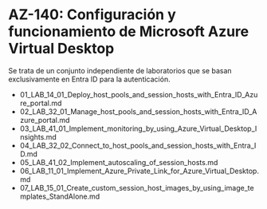 # AZ-140: Configuración y funcionamiento de Microsoft Azure Virtual Desktop

Se trata de un conjunto independiente de laboratorios que se basan exclusivamente en Entra ID para la autenticación.

   - 01_LAB_14_01_Deploy_host_pools_and_session_hosts_with_Entra_ID_Azure_portal.md
   - 02_LAB_32_01_Manage_host_pools_and_session_hosts_with_Entra_ID_Azure_portal.md
   - 03_LAB_41_01_Implement_monitoring_by_using_Azure_Virtual_Desktop_Insights.md
   - 04_LAB_32_02_Connect_to_host_pools_and_session_hosts_with_Entra_ID.md
   - 05_LAB_41_02_Implement_autoscaling_of_session_hosts.md
   - 06_LAB_11_01_Implement_Azure_Private_Link_for_Azure_Virtual_Desktop.md
   - 07_LAB_15_01_Create_custom_session_host_images_by_using_image_templates_StandAlone.md